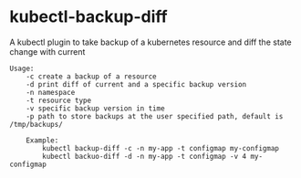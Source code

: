 # kubectl-backup-diff

A kubectl plugin to take backup of a kubernetes resource and diff the state change with current


```shell
Usage:
    -c create a backup of a resource
    -d print diff of current and a specific backup version
    -n namespace
    -t resource type
    -v specific backup version in time
    -p path to store backups at the user specified path, default is /tmp/backups/
    
    Example:
        kubectl backup-diff -c -n my-app -t configmap my-configmap
        kubectl backuo-diff -d -n my-app -t configmap -v 4 my-configmap
```

